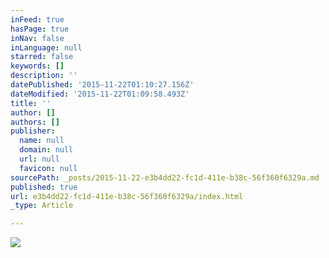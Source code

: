 ```yaml
---
inFeed: true
hasPage: true
inNav: false
inLanguage: null
starred: false
keywords: []
description: ''
datePublished: '2015-11-22T01:10:27.156Z'
dateModified: '2015-11-22T01:09:58.493Z'
title: ''
author: []
authors: []
publisher:
  name: null
  domain: null
  url: null
  favicon: null
sourcePath: _posts/2015-11-22-e3b4dd22-fc1d-411e-b38c-56f360f6329a.md
published: true
url: e3b4dd22-fc1d-411e-b38c-56f360f6329a/index.html
_type: Article

---
```

![](https://the-grid-user-content.s3-us-west-2.amazonaws.com/e3ca07d9-37fd-4426-9c67-5733b2f444eb.jpg)